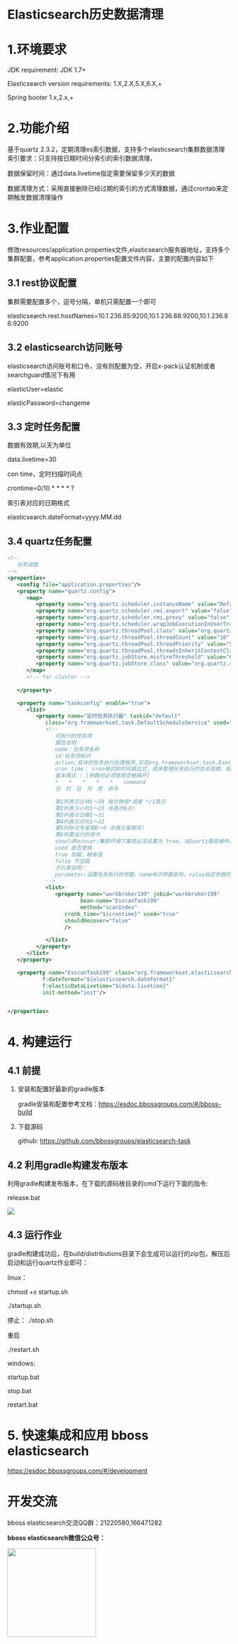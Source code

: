 # Elasticsearch历史数据清理

# 1.环境要求

JDK requirement: JDK 1.7+

Elasticsearch version requirements: 1.X,2.X,5.X,6.X,+

Spring booter 1.x,2.x,+

# 2.功能介绍

基于quartz 2.3.2，定期清理es索引数据，支持多个elasticsearch集群数据清理
索引要求：只支持按日期时间分索引的索引数据清理，

数据保留时间：通过data.livetime指定需要保留多少天的数据

数据清理方式：采用直接删除已经过期的索引的方式清理数据，通过crontab来定期触发数据清理操作

# 3.作业配置
修改resources/application.properties文件,elasticsearch服务器地址，支持多个集群配置，参考application.properties配置文件内容，主要的配置内容如下

## 3.1 rest协议配置
集群需要配置多个，逗号分隔，单机只需配置一个即可

elasticsearch.rest.hostNames=10.1.236.85:9200,10.1.236.88:9200,10.1.236.86:9200

## 3.2 elasticsearch访问账号
elasticsearch访问账号和口令，没有则配置为空，开启x-pack认证机制或者searchguard情况下有用

elasticUser=elastic

elasticPassword=changeme

## 3.3 定时任务配置

数据有效期,以天为单位

data.livetime=30

con time，定时扫描时间点

crontime=0/10 * * * * ?

索引表对应的日期格式

elasticsearch.dateFormat=yyyy.MM.dd

## 3.4 quartz任务配置

```xml
<!-- 
   任务调度
-->
<properties>
   <config file="application.properties"/>
   <property name="quartz.config">
      <map>
         <property name="org.quartz.scheduler.instanceName" value="DefaultQuartzScheduler111" />
         <property name="org.quartz.scheduler.rmi.export" value="false" />
         <property name="org.quartz.scheduler.rmi.proxy" value="false" />
         <property name="org.quartz.scheduler.wrapJobExecutionInUserTransaction" value="false" />
         <property name="org.quartz.threadPool.class" value="org.quartz.simpl.SimpleThreadPool" />
         <property name="org.quartz.threadPool.threadCount" value="10" />
         <property name="org.quartz.threadPool.threadPriority" value="5" />
         <property name="org.quartz.threadPool.threadsInheritContextClassLoaderOfInitializingThread" value="true" />
         <property name="org.quartz.jobStore.misfireThreshold" value="6000" />
         <property name="org.quartz.jobStore.class" value="org.quartz.simpl.RAMJobStore" />
      </map>
      <!-- for cluster -->
      
   </property>

   <property name="taskconfig" enable="true">
      <list>
         <property name="定时任务执行器" taskid="default"
            class="org.frameworkset.task.DefaultScheduleService" used="true">
            <!--
               可执行的任务项
               属性说明：
               name：任务项名称
               id:任务项标识
               action:具体的任务执行处理程序,实现org.frameworkset.task.Execute接口
               cron_time： cron格式的时间表达式，用来管理任务执行的生命周期，相关的规则请参照日期管理控件quartz的说明文档
               基本格式 : [参数间必须使用空格隔开]
               *　　*　　*　　*　　*　　command
               分　时　日　月　周　命令

               第1列表示分钟1～59 每分钟用*或者 */1表示
               第2列表示小时1～23（0表示0点）
               第3列表示日期1～31
               第4列表示月份1～12
               第5列标识号星期0～6（0表示星期天）
               第6列要运行的命令
               shouldRecover:集群环境下属性必须设置为 true，当Quartz服务被中止后，再次启动或集群中其他机器接手任务时会尝试恢复执行之前未完成的所有任务。
               used 是否使用
               true 加载，缺省值
               false 不加载    
               子元素说明：
               parameter:设置任务执行的参数，name标识参数名称，value指定参数的值
            -->
            <list>
               <property name="workbroker199" jobid="workbroker199"
                       bean-name="EsscanTask199"
                       method="scanIndex"
                  cronb_time="${crontime}" used="true"
                  shouldRecover="false"
                  />

            </list>
         </property>
      </list>
   </property>

   <property name="EsscanTask199" class="org.frameworkset.elasticsearch.job.EsscanTask"
           f:dateformat="${elasticsearch.dateFormat}"
           f:elasticDataLivetime="${data.livetime}"          
           init-method="init"/>


</properties>
```

# 4. 构建运行
## 4.1 前提

1. 安装和配置好最新的gradle版本

   gradle安装和配置参考文档：https://esdoc.bbossgroups.com/#/bboss-build

2. 下载源码

   github: https://github.com/bbossgroups/elasticsearch-task

 
## 4.2 利用gradle构建发布版本
利用gradle构建发布版本，在下载的源码根目录的cmd下运行下面的指令:

release.bat

![](images\cleanTask.png)


## 4.3 运行作业
gradle构建成功后，在build/distributions目录下会生成可以运行的zip包，解压后启动和运行quartz作业即可：


linux：

chmod +x startup.sh

./startup.sh

停止：
./stop.sh

重启

./restart.sh

windows: 

startup.bat 

stop.bat

restart.bat

# 5. 快速集成和应用 bboss elasticsearch
https://esdoc.bbossgroups.com/#/development

# 开发交流



bboss elasticsearch交流QQ群：21220580,166471282

**bboss elasticsearch微信公众号：**

<img src="https://static.oschina.net/uploads/space/2017/0617/094201_QhWs_94045.jpg"  height="200" width="200">




